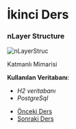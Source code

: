 # İkinci Ders

### nLayer Structure


![nLayerStruc](https://github.com/yildirim-murat/JavaTutorial/assets/150040119/f6d21dc1-3104-4681-971b-401dd2c64ece)


Katmanlı Mimarisi

**Kullanılan Veritabanı**: 
- _H2 veritabanı_
- _PostgreSql_

* [Önceki Ders](https://github.com/yildirim-murat/JavaTutorial/tree/master)
* [Sonraki Ders](https://github.com/yildirim-murat/JavaTutorial/tree/lesson3)